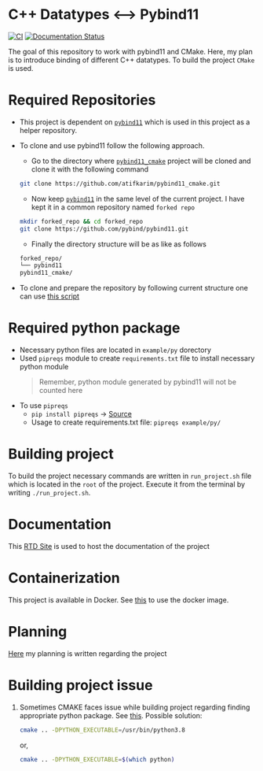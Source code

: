 C++ Datatypes <--> Pybind11
===========================

[![CI](https://github.com/atifkarim/pybind11_cmake/actions/workflows/ci.yml/badge.svg?branch=main)](https://github.com/atifkarim/pybind11_cmake/actions/workflows/ci.yml)
[![Documentation Status](https://readthedocs.org/projects/pybind11-cmake/badge/?version=latest)](https://pybind11-cmake.readthedocs.io/en/latest/?badge=latest)


The goal of this repository to work with pybind11 and CMake. Here, my plan is to introduce binding of different C++ datatypes. To build the project `CMake` is used. 

# Required Repositories

- This project is dependent on [`pybind11`](https://github.com/pybind/pybind11/tree/master) which is used in this project as a helper repository.
- To clone and use pybind11 follow the following approach.
    - Go to the directory where [`pybind11_cmake`](https://github.com/atifkarim/pybind11_cmake) project will be cloned and clone it with the following command
    ```sh
    git clone https://github.com/atifkarim/pybind11_cmake.git
    ```

    - Now keep  [`pybind11`](https://github.com/pybind/pybind11/tree/master) in the same level of the current project. I have kept it in a common repository named `forked repo`
    ```sh
    mkdir forked_repo && cd forked_repo
    git clone https://github.com/pybind/pybind11.git
    ```
    - Finally the directory structure will be as like as follows
    ```sh
    forked_repo/
    └── pybind11
    pybind11_cmake/
    ```
- To clone and prepare the repository by following current structure one can use [this script](https://github.com/atifkarim/pybind11_cmake/blob/main/prepare_project.sh)

# Required python package

- Necessary python files are located in `example/py` dorectory
- Used `pipreqs` module to create `requirements.txt` file to install necessary python module
  > Remember, python module generated by pybind11 will not be counted here
- To use `pipreqs`
  - `pip install pipreqs` -> [Source](https://github.com/bndr/pipreqs)
  - Usage to create requirements.txt file: `pipreqs example/py/`

# Building project

To build the project necessary commands are written in `run_project.sh` file which is located in the `root` of the project. Execute it from the terminal by writing `./run_project.sh`.

# Documentation

This [RTD Site](https://pybind11-cmake.readthedocs.io/en/latest/) is used to host the documentation of the project

# Containerization

This project is available in Docker. See [this](https://hub.docker.com/r/atifkarim/pybind11_cmake) to use the docker image.


# Planning

[Here](ToDo.md) my planning is written regarding the project

# Building project issue

1. Sometimes CMAKE faces issue while building project regarding finding appropriate python package. See [this](https://github.com/pybind/pybind11/issues/2154). Possible solution:

    ```sh
    cmake .. -DPYTHON_EXECUTABLE=/usr/bin/python3.8
    ```
    or,
    ```sh
    cmake .. -DPYTHON_EXECUTABLE=$(which python)
    ```
